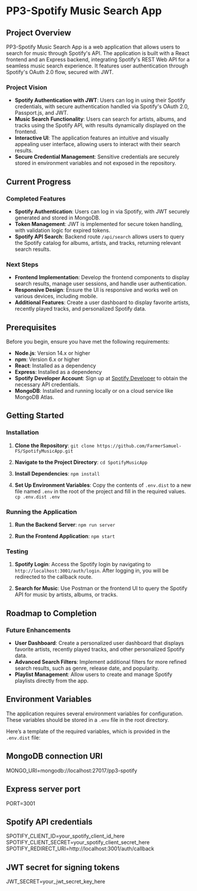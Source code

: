 # PP3-Spotify Music Search App

## Project Overview

PP3-Spotify Music Search App is a web application that allows users to search for music through Spotify's API. The application is built with a React frontend and an Express backend, integrating Spotify's REST Web API for a seamless music search experience. It features user authentication through Spotify's OAuth 2.0 flow, secured with JWT.

### **Project Vision**

- **Spotify Authentication with JWT**: Users can log in using their Spotify credentials, with secure authentication handled via Spotify's OAuth 2.0, Passport.js, and JWT.
- **Music Search Functionality**: Users can search for artists, albums, and tracks using the Spotify API, with results dynamically displayed on the frontend.
- **Interactive UI**: The application features an intuitive and visually appealing user interface, allowing users to interact with their search results.
- **Secure Credential Management**: Sensitive credentials are securely stored in environment variables and not exposed in the repository.

## Current Progress

### **Completed Features**

- **Spotify Authentication**: Users can log in via Spotify, with JWT securely generated and stored in MongoDB.
- **Token Management**: JWT is implemented for secure token handling, with validation logic for expired tokens.
- **Spotify API Search**: Backend route `/api/search` allows users to query the Spotify catalog for albums, artists, and tracks, returning relevant search results.

### **Next Steps**

- **Frontend Implementation**: Develop the frontend components to display search results, manage user sessions, and handle user authentication.
- **Responsive Design**: Ensure the UI is responsive and works well on various devices, including mobile.
- **Additional Features**: Create a user dashboard to display favorite artists, recently played tracks, and personalized Spotify data.

## Prerequisites

Before you begin, ensure you have met the following requirements:

- **Node.js**: Version 14.x or higher
- **npm**: Version 6.x or higher
- **React**: Installed as a dependency
- **Express**: Installed as a dependency
- **Spotify Developer Account**: Sign up at [Spotify Developer](https://developer.spotify.com/) to obtain the necessary API credentials.
- **MongoDB**: Installed and running locally or on a cloud service like MongoDB Atlas.

## Getting Started

### **Installation**

1. **Clone the Repository**:
   `git clone https://github.com/FarmerSamuel-FS/SpotifyMusicApp.git`
2. **Navigate to the Project Directory**:
   `cd SpotifyMusicApp`

3. **Install Dependencies**:
   `npm install`

4. **Set Up Environment Variables**:
   Copy the contents of `.env.dist` to a new file named `.env` in the root of the project and fill in the required values.
   `cp .env.dist .env`

### **Running the Application**

1. **Run the Backend Server**:
   `npm run server`

2. **Run the Frontend Application**:
   `npm start`

### **Testing**

1. **Spotify Login**: Access the Spotify login by navigating to `http://localhost:3001/auth/login`. After logging in, you will be redirected to the callback route.

2. **Search for Music**: Use Postman or the frontend UI to query the Spotify API for music by artists, albums, or tracks.

## Roadmap to Completion

### **Future Enhancements**

- **User Dashboard**: Create a personalized user dashboard that displays favorite artists, recently played tracks, and other personalized Spotify data.
- **Advanced Search Filters**: Implement additional filters for more refined search results, such as genre, release date, and popularity.
- **Playlist Management**: Allow users to create and manage Spotify playlists directly from the app.

## Environment Variables

The application requires several environment variables for configuration. These variables should be stored in a `.env` file in the root directory.

Here’s a template of the required variables, which is provided in the `.env.dist` file:

## MongoDB connection URI

MONGO_URI=mongodb://localhost:27017/pp3-spotify

## Express server port

PORT=3001

## Spotify API credentials

SPOTIFY_CLIENT_ID=your_spotify_client_id_here
SPOTIFY_CLIENT_SECRET=your_spotify_client_secret_here
SPOTIFY_REDIRECT_URI=http://localhost:3001/auth/callback

## JWT secret for signing tokens

JWT_SECRET=your_jwt_secret_key_here
